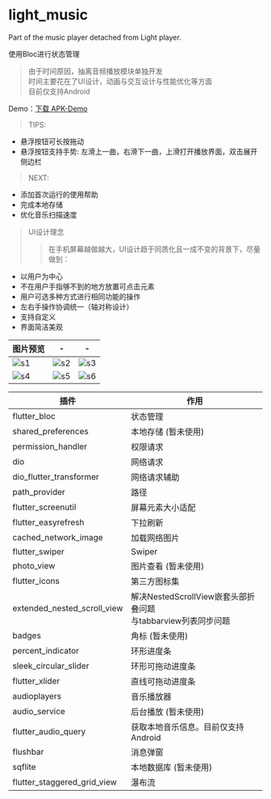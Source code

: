 # light_music

Part of the music player detached from Light player.

使用Bloc进行状态管理

>由于时间原因，抽离音频播放模块单独开发  
>时间主要花在了UI设计，动画与交互设计与性能优化等方面  
>目前仅支持Android

Demo：[下载 APK-Demo](preview/light_music.apk)

>TIPS:

* 悬浮按钮可长按拖动
* 悬浮按钮支持手势: 左滑上一曲，右滑下一曲，上滑打开播放界面，双击展开侧边栏

>NEXT:

* 添加首次运行的使用帮助
* 完成本地存储
* 优化音乐扫描速度

>UI设计理念
>>在手机屏幕越做越大，UI设计趋于同质化且一成不变的背景下，尽量做到：

* 以用户为中心
* 不在用户手指够不到的地方放置可点击元素
* 用户可选多种方式进行相同功能的操作
* 左右手操作协调统一（轴对称设计）
* 支持自定义
* 界面简洁美观

图片预览 | - | - |
-|-|-
![s1](preview/s1.png)|![s2](preview/s2.png)|![s3](preview/s3.png)
![s4](preview/s4.png)|![s5](preview/s5.png)|![s6](preview/s6.png)

插件 | 作用 |
-----|-----
flutter_bloc|状态管理
shared_preferences|本地存储 (暂未使用)
permission_handler|权限请求
dio|网络请求
dio_flutter_transformer|网络请求辅助
path_provider|路径
flutter_screenutil|屏幕元素大小适配
flutter_easyrefresh|下拉刷新
cached_network_image|加载网络图片
flutter_swiper|Swiper
photo_view|图片查看 (暂未使用)
flutter_icons|第三方图标集
extended_nested_scroll_view|解决NestedScrollView嵌套头部折叠问题</br>与tabbarview列表同步问题
badges|角标 (暂未使用)
percent_indicator|环形进度条
sleek_circular_slider|环形可拖动进度条
flutter_xlider|直线可拖动进度条
audioplayers|音乐播放器
audio_service|后台播放 (暂未使用)
flutter_audio_query|获取本地音乐信息。目前仅支持Android
flushbar|消息弹窗
sqflite|本地数据库 (暂未使用)
flutter_staggered_grid_view|瀑布流
